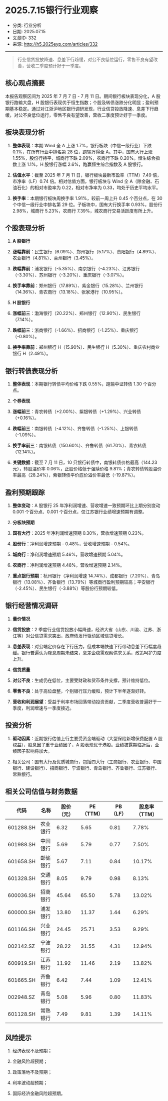 # 2025.7.15银行行业观察

- 分类: 行业分析
- 日期: 2025.07.15
- 文章ID: 332
- 来源: http://h5.2025eyp.com/articles/332

---

> 行业信贷投放降速、息差下行趋缓，对公不良低位运行，零售不良有望改善，营收二季度预计好于一季度。

## **核心观点摘要**

本报告观察区间为 2025 年 7 月 7 日 - 7 月 11 日。期间银行板块表现分化，A 股银行跑输大盘，H 股银行表现优于恒生指数；个股及转债涨跌分化明显；盈利预期基本稳定。通过对江浙沪地区银行调研发现，行业信贷投放降速、息差下行趋缓，对公不良低位运行，零售不良有望改善，营收二季度预计好于一季度。

## **板块表现分析**

1. **整体表现**：本期 Wind 全 A 上涨 1.7%，银行板块（中信一级行业）下跌 0.1%，在所有行业中排名第 28 位，跑输万得全 A。其中，国有大行上涨 1.55%，股份行持平，城商行下跌 2.09%，农商行下跌 0.20%。恒生综合指数上涨 1.1%，H 股银行涨幅 2.6%，跑赢恒生综合指数及 A 股银行。

2. **估值水平**：截至 2025 年 7 月 11 日，银行板块最新市盈率（TTM）7.49 倍，市净率（LF）0.74 倍。相对估值方面，银行板块与 Wind 全 A（除金融、石油石化）的相对市盈率为 0.22，相对市净率为 0.33，均处于历史平均水平。

3. **换手率**：本期银行板块周换手率 1.91%，较前一周上升 0.45 个百分点，在 30 个中信一级行业中排名第 29 位。子板块中，国有大行换手率 0.93%，股份行 2.98%，城商行 5.23%，农商行 7.39%，城农商行交易活跃度有所上升。

## **个股表现分析**

1. **A 股银行**

1. **涨幅靠前**：民生银行（6.09%）、郑州银行（5.17%）、贵阳银行（4.89%）、农业银行（4.81%）、兰州银行（3.45%）。

2. **跌幅靠前**：浦发银行（-5.35%）、南京银行（-4.23%）、江苏银行（-3.30%）、苏州银行（-3.20%）、重庆银行（-3.07%）。

3. **换手率靠前**：郑州银行（17.89%）、紫金银行（15.28%）、兰州银行（14.36%）、青农商行（13.18%）、张家港行（10.95%）。

2. **H 股银行**

1. **涨幅前三**：渤海银行（20.22%）、郑州银行（12.90%）、民生银行（7.14%）。

2. **跌幅前三**：浙商银行（-1.66%）、招商银行（-1.25%）、重庆银行（-0.80%）。

3. **换手率靠前**：郑州银行 H（15.90%）、民生银行 H（5.30%）、重庆农村商业银行 H（2.49%）。

## **银行转债表现分析**

1. **整体表现**：本期银行转债平均价格下跌 0.55%，跑输中证转债 1.30 个百分点。

2. **个券表现**

1. **涨幅前三**：青农转债（+2.00%）、紫银转债（+1.29%）、兴业转债（+0.16%）。

2. **跌幅前三**：南银转债（-4.12%）、齐鲁转债（-1.25%）、上银转债（-1.09%）。

3. **换手率前三**：南银转债（150.60%）、齐鲁转债（61.70%）、青农转债（12.14%）。

3. **关键数据**：截至 7 月 11 日，10 只银行转债中，南银转债价格最高（144.23 元），转股溢价率 0.06%，正股价格低于强赎价格 9.81%；青农转债转股溢价率最高（28.24%），紫银转债平价底价溢价率最低（-19.87%）。

## **盈利预期跟踪**

1. **整体变动**：A 股银行 25 年净利润增速、营收增速一致预期环比上期分别变动 0.001 个百分点、0.001 个百分点，仅江苏银行业绩增速预期有调整。

2. **分板块预期**

1. **国有大行**：2025 年净利润增速预期 0.30%，营收增速预期 0.23%。

2. **股份行**：净利润增速预期 - 0.48%，营收增速预期 - 0.54%。

3. **城商行**：净利润增速预期 5.46%，营收增速预期 5.04%。

4. **农商行**：净利润增速预期 4.48%，营收增速预期 2.14%。

3. **重点银行预期**：杭州银行（净利润增速 14.74%）、成都银行（7.20%）、青岛银行（13.08%）、齐鲁银行（13.79%）等城商行盈利预期较高；平安银行（-2.45%）、民生银行（-3.88%）等股份行预期较低。

## **银行经营情况调研**

1. **量价情况**

1. **信贷投放**：2 季度行业信贷投放小幅降速，经济大省（山东、川渝、江苏、浙江等）对公信贷需求突出，政府债发行驱动区域信贷增长。

2. **息差表现**：对公端定价存在下行压力，但成本端快速下行带动息差下行幅度趋缓。银行普遍认为降息周期未结束，息差企稳需观察供求关系，政策呵护力度上升。

2. **信贷质量**

1. **对公不良**：生成仍在低位，主要受财政和货币条件支撑，预计维持低位。

2. **零售不良**：处于高位盘整，个别银行压力缓和，预计下半年逐渐好转。

3. **营收和利润展望**：受益于利率市场回落带动投资贡献，二季度营收普遍好于一季度，利润增速与一季度接近。

## **投资分析**

1. **驱动因素**：近期银行估值上行主要受资金端驱动（大型保险新增保费配置 A 股权益），股息因子重于业绩因子，A 股表现优于港股。业绩披露期临近后，业绩因子影响将加大。

2. 相关公司：国有大行及优质城商行，包括四大行（工商银行、农业银行、中国银行、建设银行）、招商银行、宁波银行、青岛银行、齐鲁银行、江苏银行、常熟银行。

## **相关公司估值与财务数据**

| **代码** | **名称** | **股价（元）** | **PE（TTM）** | **PB（LF）** | **股息率（TTM）** |
| --- | --- | --- | --- | --- | --- |
| 601288.SH | 农业银行 | 6.32 | 5.65 | 0.81 | 7.78% |
| 601988.SH | 中国银行 | 5.69 | 5.79 | 0.77 | 7.50% |
| 601658.SH | 邮储银行 | 5.67 | 7.11 | 0.84 | 10.17% |
| 601328.SH | 交通银行 | 8.05 | 9.79 | 0.98 | 8.13% |
| 600036.SH | 招商银行 | 45.64 | 65.50 | 5.78 | 13.02% |
| 600000.SH | 浦发银行 | 13.80 | 11.37 | 1.44 | 6.29% |
| 601166.SH | 兴业银行 | 24.45 | 25.71 | 3.53 | 9.29% |
| 002142.SZ | 宁波银行 | 28.22 | 31.55 | 4.31 | 12.94% |
| 600919.SH | 江苏银行 | 11.92 | 11.46 | 2.19 | 13.82% |
| 601665.SH | 齐鲁银行 | 6.42 | 7.44 | 1.09 | 12.41% |
| 002948.SZ | 青岛银行 | 5.08 | 5.96 | 0.80 | 11.83% |
| 601128.SH | 常熟银行 | 7.49 | 9.81 | 1.39 | 14.11% |

## **风险提示**

1. 经济表现不及预期；

2. 金融风险超预期；

3. 政策落地不及预期；

4. 利率波动超预期；

5. 国际经济金融风险超预期。
